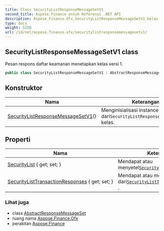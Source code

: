 ```yaml
---
title: Class SecurityListResponseMessageSetV1
second_title: Aspose.Finance untuk Referensi .NET API
description: Aspose.Finance.Ofx.SecurityListResponseMessageSetV1 kelas. Pesan respons daftar keamanan menetapkan kelas versi 1.
type: docs
weight: 5250
url: /id/net/aspose.finance.ofx/securitylistresponsemessagesetv1/
---
```

## SecurityListResponseMessageSetV1 class

Pesan respons daftar keamanan menetapkan kelas versi 1.

```csharp
public class SecurityListResponseMessageSetV1 : AbstractResponseMessageSet
```

## Konstruktor

| Nama | Keterangan |
| --- | --- |
| [SecurityListResponseMessageSetV1](securitylistresponsemessagesetv1/)() | Menginisialisasi instance baru dari`SecurityListResponseMessageSetV1` kelas. |

## Properti

| Nama | Keterangan |
| --- | --- |
| [SecurityList](../../aspose.finance.ofx/securitylistresponsemessagesetv1/securitylist/) { get; set; } | Mendapat atau menyetel[`SecurityList`](../../aspose.finance.ofx.securitieslist/securitylist/) . |
| [SecurityListTransactionResponses](../../aspose.finance.ofx/securitylistresponsemessagesetv1/securitylisttransactionresponses/) { get; set; } | Mendapat atau menyetel koleksi dari[`SecurityListTransactionResponse`](../../aspose.finance.ofx.securitieslist/securitylisttransactionresponse/) . |

### Lihat juga

* class [AbstractResponseMessageSet](../abstractresponsemessageset/)
* ruang nama [Aspose.Finance.Ofx](../../aspose.finance.ofx/)
* perakitan [Aspose.Finance](../../)


